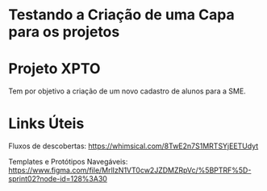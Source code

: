 # Testando a Criação de uma Capa para os projetos

# Projeto XPTO

Tem por objetivo a criação de um novo cadastro de alunos para a SME.

# Links Úteis

Fluxos de descobertas:
https://whimsical.com/8TwE2n7S1MRTSYjEETUdyt

Templates e Protótipos Navegáveis:
https://www.figma.com/file/MrlIzN1VT0cw2JZDMZRpVc/%5BPTRF%5D-sprint02?node-id=128%3A30

